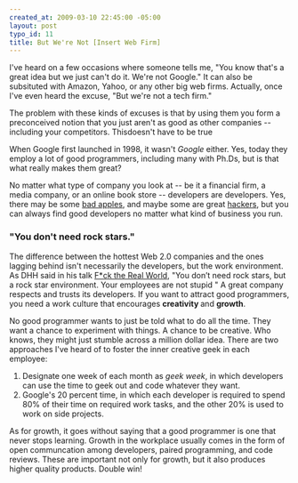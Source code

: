 ```yaml
--- 
created_at: 2009-03-10 22:45:00 -05:00
layout: post
typo_id: 11
title: But We're Not [Insert Web Firm]
---
```

<p>I've heard on a few occasions where someone tells me, "You know that's a great idea but we just can't do it. We're not Google." It can also be subsituted with Amazon, Yahoo, or any other big web firms. Actually, once I've even heard the excuse, "But we're not a tech firm." </p>
<p>The problem with these kinds of excuses is that by using them you form a preconceived notion that you just aren't as good as other companies -- including your competitors. Thisdoesn't have to be true</p>
<p>When Google first launched in 1998, it wasn't <em>Google</em> either. Yes, today they employ a lot of good programmers, including many with Ph.Ds, but is that what really makes them great?</p>
<p>No matter what type of company you look at -- be it a financial firm, a media company, or an online book store -- developers are developers. Yes, there may be some <a href="http://www.codinghorror.com/blog/archives/001154.html">bad apples</a>, and maybe some are great <a href="http://en.wikipedia.org/wiki/Hacker_(programmer_subculture)">hackers</a>, but you can always find good developers no matter what kind of business you run.</p>
<h3>"You don't need rock stars."</h3>
<p>The difference between the hottest Web 2.0 companies and the ones lagging behind isn't necessarily the developers, but the work environment. As DHH said in his talk <a href="http://www.rubyrailways.com/dhh-fuck-the-real-world/">F*ck the Real World</a>, "You don&rsquo;t need rock stars, but a rock star environment. Your employees are not stupid " A great company respects and trusts its developers. If you want to attract good programmers, you need a work culture that encourages <strong>creativity </strong>and <strong>growth</strong>.</p>
<p>No good programmer wants to just be told what to do all the time. They want a chance to experiment with things. A chance to be creative. Who knows, they might just stumble across a million dollar idea. There are two approaches I've heard of to foster the inner creative geek in each employee: </p>
<ol>
    <li>Designate one week of each month as <em>geek week</em>, in which developers can use the time to geek out and code whatever they want.</li>
    <li>Google's 20 percent time, in which each developer is required to spend 80% of their time on required work tasks, and the other 20% is used to work on side projects.</li>
</ol>
<p>As for growth, it goes without saying that a good programmer is one that never stops learning. Growth in the workplace usually comes in the form of open communcation among developers, paired programming, and code reviews. These are important not only for growth, but it also produces higher quality products. Double win!</p>
<br />


